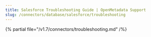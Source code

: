 ```yaml
---
title: Salesforce Troubleshooting Guide | OpenMetadata Support
slug: /connectors/database/salesforce/troubleshooting
---
```


{% partial file="/v1.7/connectors/troubleshooting.md" /%}
